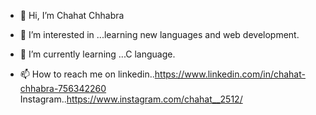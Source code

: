- 👋 Hi, I’m Chahat Chhabra
- 👀 I’m interested in ...learning new languages and web development.
- 🌱 I’m currently learning ...C language.

- 📫 How to reach me on linkedin..https://www.linkedin.com/in/chahat-chhabra-756342260
                        Instagram..https://www.instagram.com/chahat__2512/


<!---
ChahatChh123/ChahatChh123 is a ✨ special ✨ repository because its `README.md` (this file) appears on your GitHub profile.
You can click the Preview link to take a look at your changes.
--->
